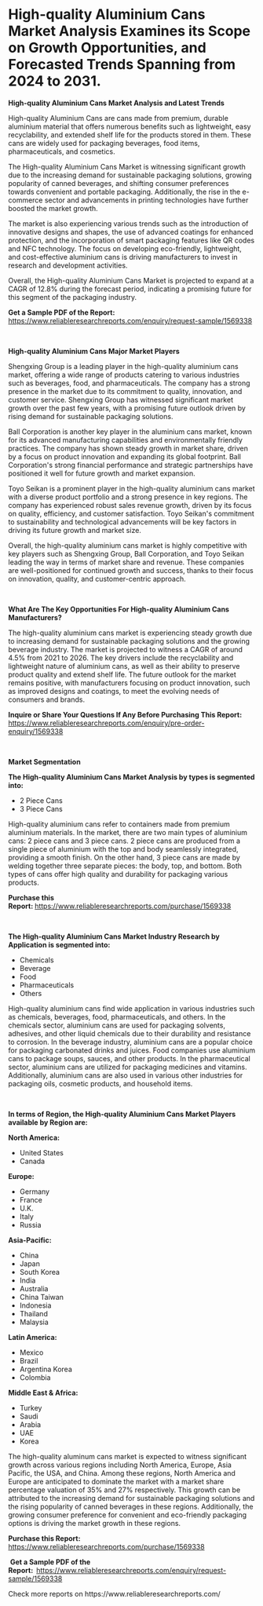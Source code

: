 <p><h1>High-quality Aluminium Cans Market Analysis Examines its Scope on Growth Opportunities, and Forecasted Trends Spanning from 2024 to 2031.</h1></p><p><strong>High-quality Aluminium Cans Market Analysis and Latest Trends</strong></p>
<p><p>High-quality Aluminium Cans are cans made from premium, durable aluminium material that offers numerous benefits such as lightweight, easy recyclability, and extended shelf life for the products stored in them. These cans are widely used for packaging beverages, food items, pharmaceuticals, and cosmetics.</p><p>The High-quality Aluminium Cans Market is witnessing significant growth due to the increasing demand for sustainable packaging solutions, growing popularity of canned beverages, and shifting consumer preferences towards convenient and portable packaging. Additionally, the rise in the e-commerce sector and advancements in printing technologies have further boosted the market growth.</p><p>The market is also experiencing various trends such as the introduction of innovative designs and shapes, the use of advanced coatings for enhanced protection, and the incorporation of smart packaging features like QR codes and NFC technology. The focus on developing eco-friendly, lightweight, and cost-effective aluminium cans is driving manufacturers to invest in research and development activities.</p><p>Overall, the High-quality Aluminium Cans Market is projected to expand at a CAGR of 12.8% during the forecast period, indicating a promising future for this segment of the packaging industry.</p></p>
<p><strong>Get a Sample PDF of the Report:&nbsp;</strong> <a href="https://www.reliableresearchreports.com/enquiry/request-sample/1569338">https://www.reliableresearchreports.com/enquiry/request-sample/1569338</a></p>
<p>&nbsp;</p>
<p><strong>High-quality Aluminium Cans Major Market Players</strong></p>
<p><p>Shengxing Group is a leading player in the high-quality aluminium cans market, offering a wide range of products catering to various industries such as beverages, food, and pharmaceuticals. The company has a strong presence in the market due to its commitment to quality, innovation, and customer service. Shengxing Group has witnessed significant market growth over the past few years, with a promising future outlook driven by rising demand for sustainable packaging solutions.</p><p>Ball Corporation is another key player in the aluminium cans market, known for its advanced manufacturing capabilities and environmentally friendly practices. The company has shown steady growth in market share, driven by a focus on product innovation and expanding its global footprint. Ball Corporation's strong financial performance and strategic partnerships have positioned it well for future growth and market expansion.</p><p>Toyo Seikan is a prominent player in the high-quality aluminium cans market with a diverse product portfolio and a strong presence in key regions. The company has experienced robust sales revenue growth, driven by its focus on quality, efficiency, and customer satisfaction. Toyo Seikan's commitment to sustainability and technological advancements will be key factors in driving its future growth and market size.</p><p>Overall, the high-quality aluminium cans market is highly competitive with key players such as Shengxing Group, Ball Corporation, and Toyo Seikan leading the way in terms of market share and revenue. These companies are well-positioned for continued growth and success, thanks to their focus on innovation, quality, and customer-centric approach.</p></p>
<p>&nbsp;</p>
<p><strong>What Are The Key Opportunities For High-quality Aluminium Cans Manufacturers?</strong></p>
<p><p>The high-quality aluminium cans market is experiencing steady growth due to increasing demand for sustainable packaging solutions and the growing beverage industry. The market is projected to witness a CAGR of around 4.5% from 2021 to 2026. The key drivers include the recyclability and lightweight nature of aluminium cans, as well as their ability to preserve product quality and extend shelf life. The future outlook for the market remains positive, with manufacturers focusing on product innovation, such as improved designs and coatings, to meet the evolving needs of consumers and brands.</p></p>
<p><strong>Inquire or Share Your Questions If Any Before Purchasing This Report:</strong> <a href="https://www.reliableresearchreports.com/enquiry/pre-order-enquiry/1569338">https://www.reliableresearchreports.com/enquiry/pre-order-enquiry/1569338</a></p>
<p>&nbsp;</p>
<p><strong>Market Segmentation</strong></p>
<p><strong>The High-quality Aluminium Cans Market Analysis by types is segmented into:</strong></p>
<p><ul><li>2 Piece Cans</li><li>3 Piece Cans</li></ul></p>
<p><p>High-quality aluminium cans refer to containers made from premium aluminium materials. In the market, there are two main types of aluminium cans: 2 piece cans and 3 piece cans. 2 piece cans are produced from a single piece of aluminium with the top and body seamlessly integrated, providing a smooth finish. On the other hand, 3 piece cans are made by welding together three separate pieces: the body, top, and bottom. Both types of cans offer high quality and durability for packaging various products.</p></p>
<p><strong>Purchase this Report:&nbsp;</strong><a href="https://www.reliableresearchreports.com/purchase/1569338">https://www.reliableresearchreports.com/purchase/1569338</a></p>
<p>&nbsp;</p>
<p><strong>The High-quality Aluminium Cans Market Industry Research by Application is segmented into:</strong></p>
<p><ul><li>Chemicals</li><li>Beverage</li><li>Food</li><li>Pharmaceuticals</li><li>Others</li></ul></p>
<p><p>High-quality aluminium cans find wide application in various industries such as chemicals, beverages, food, pharmaceuticals, and others. In the chemicals sector, aluminium cans are used for packaging solvents, adhesives, and other liquid chemicals due to their durability and resistance to corrosion. In the beverage industry, aluminium cans are a popular choice for packaging carbonated drinks and juices. Food companies use aluminium cans to package soups, sauces, and other products. In the pharmaceutical sector, aluminium cans are utilized for packaging medicines and vitamins. Additionally, aluminium cans are also used in various other industries for packaging oils, cosmetic products, and household items.</p></p>
<p>&nbsp;</p>
<p><strong>In terms of Region, the High-quality Aluminium Cans Market Players available by Region are:</strong></p>
<p>
    <p> <strong> North America: </strong>
        <ul>
            <li>United States</li>
            <li>Canada</li>
        </ul>
        </p> 
    <p> <strong> Europe: </strong>
        <ul>
            <li>Germany</li>
            <li>France</li>
            <li>U.K.</li>
            <li>Italy</li>
            <li>Russia</li>
        </ul>
        </p> 
    <p> <strong> Asia-Pacific: </strong>
        <ul>
            <li>China</li>
            <li>Japan</li>
            <li>South Korea</li>
            <li>India</li>
            <li>Australia</li>
            <li>China Taiwan</li>
            <li>Indonesia</li>
            <li>Thailand</li>
            <li>Malaysia</li>
        </ul>
        </p> 
    <p> <strong> Latin America: </strong>
        <ul>
            <li>Mexico</li>
            <li>Brazil</li>
            <li>Argentina Korea</li>
            <li>Colombia</li>
        </ul>
        </p> 
    <p> <strong> Middle East & Africa: </strong>
        <ul>
            <li>Turkey</li>
            <li>Saudi</li>
            <li>Arabia</li>
            <li>UAE</li>
            <li>Korea</li>
        </ul>
    </p>
    </p>
<p><p>The high-quality aluminum cans market is expected to witness significant growth across various regions including North America, Europe, Asia Pacific, the USA, and China. Among these regions, North America and Europe are anticipated to dominate the market with a market share percentage valuation of 35% and 27% respectively. This growth can be attributed to the increasing demand for sustainable packaging solutions and the rising popularity of canned beverages in these regions. Additionally, the growing consumer preference for convenient and eco-friendly packaging options is driving the market growth in these regions.</p></p>
<p><strong>Purchase this Report: </strong><a href="https://www.reliableresearchreports.com/purchase/1569338">https://www.reliableresearchreports.com/purchase/1569338</a></p>
<p>&nbsp;<strong>Get a Sample PDF of the Report:&nbsp;&nbsp;</strong><a href="https://www.reliableresearchreports.com/enquiry/request-sample/1569338">https://www.reliableresearchreports.com/enquiry/request-sample/1569338</a></p>
<p><strong></strong></p>
<p>Check more reports on https://www.reliableresearchreports.com/</p>